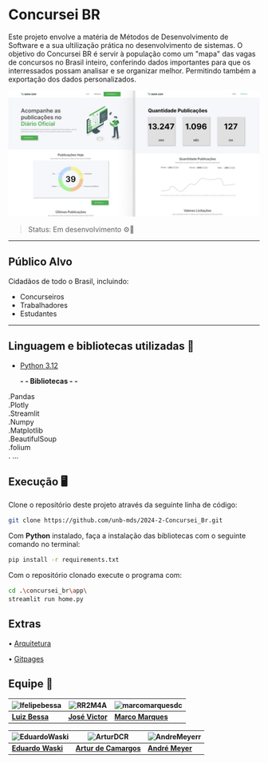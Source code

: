 # Concursei BR

Este projeto envolve a matéria de Métodos de Desenvolvimento de Software e a sua ultilização prática no desenvolvimento de sistemas. O objetivo do Concursei BR é servir à população como um "mapa" das vagas de concursos no Brasil inteiro, conferindo dados importantes para que os interressados possam analisar e se organizar melhor. Permitindo também a exportação dos dados personalizados.

![Descrição da Imagem](concursei_br/app/assets/prototipo_frontend.jpg)

> Status: Em desenvolvimento ⚙️🔨

---

## Público Alvo
Cidadãos de todo o Brasil, incluindo:

- Concurseiros
- Trabalhadores
- Estudantes

---

## Linguagem e bibliotecas utilizadas 🦾
- [Python 3.12](https://www.python.org/downloads/)

  **- - Bibliotecas - -**<br>
  
.Pandas<br>
.Plotly<br>
.Streamlit<br>
.Numpy<br>
.Matplotlib<br>
.BeautifulSoup<br>
.folium<br>
. ...

## Execução 🖥️
Clone o repositório deste projeto através da seguinte linha de código:
```bash
git clone https://github.com/unb-mds/2024-2-Concursei_Br.git
```

Com <b>Python</b> instalado, faça a instalação das bibliotecas com o seguinte comando no terminal:
```bash
pip install -r requirements.txt
```

Com o repositório clonado execute o programa com:
```bash
cd .\concursei_br\app\
streamlit run home.py
```
## Extras
 
 • [Arquitetura](https://unb-mds.github.io/2024-2-Concursei_Br/arquitetura/)

 • [Gitpages](https://unb-mds.github.io/2024-2-Concursei_Br/)
 

## Equipe 👤


| ![lfelipebessa](https://github.com/lfelipebessa.png) | ![RR2M4A](https://github.com/RR2M4A.png) | ![marcomarquesdc](https://github.com/marcomarquesdc.png) |
|-----------------------------------------------------|------------------------------------------|------------------------------------------|
| **[Luiz Bessa](https://github.com/lfelipebessa)** | **[José Victor](https://github.com/RR2M4A)** | **[Marco Marques](https://github.com/marcomarquesdc)** |

| ![EduardoWaski](https://github.com/EduardoWaski.png) | ![ArturDCR](https://github.com/ArturDCR.png) | ![AndreMeyerr](https://github.com/AndreMeyerr.png) |
|------------------------------------------|------------------------------------------|------------------------------------------|
| **[Eduardo Waski](https://github.com/EduardoWaski)** | **[Artur de Camargos](https://github.com/ArturDCR)** | **[André Meyer](https://github.com/AndreMeyerr)** |







